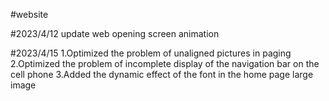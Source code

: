 #website

#2023/4/12
update web opening screen animation

#2023/4/15
1.Optimized the problem of unaligned pictures in paging
2.Optimized the problem of incomplete display of the navigation bar on the cell phone
3.Added the dynamic effect of the font in the home page large image
